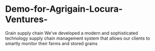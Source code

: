# Demo-for-Agrigain-Locura-Ventures-
 Grain supply chain We’ve developed a modern and sophisticated technology supply chain management system that allows our clients to smartly monitor their farms and stored grains
